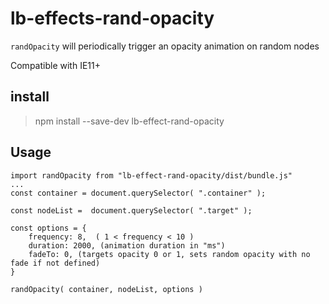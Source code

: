 # lb-effects-rand-opacity

`randOpacity` will periodically trigger an opacity animation on random nodes

Compatible with IE11+

## install
> npm install --save-dev lb-effect-rand-opacity

## Usage
```
import randOpacity from "lb-effect-rand-opacity/dist/bundle.js"
...
const container = document.querySelector( ".container" );

const nodeList =  document.querySelector( ".target" );

const options = {
	frequency: 8,  ( 1 < frequency < 10 )
	duration: 2000, (animation duration in "ms")
	fadeTo: 0, (targets opacity 0 or 1, sets random opacity with no fade if not defined)
}

randOpacity( container, nodeList, options )
```